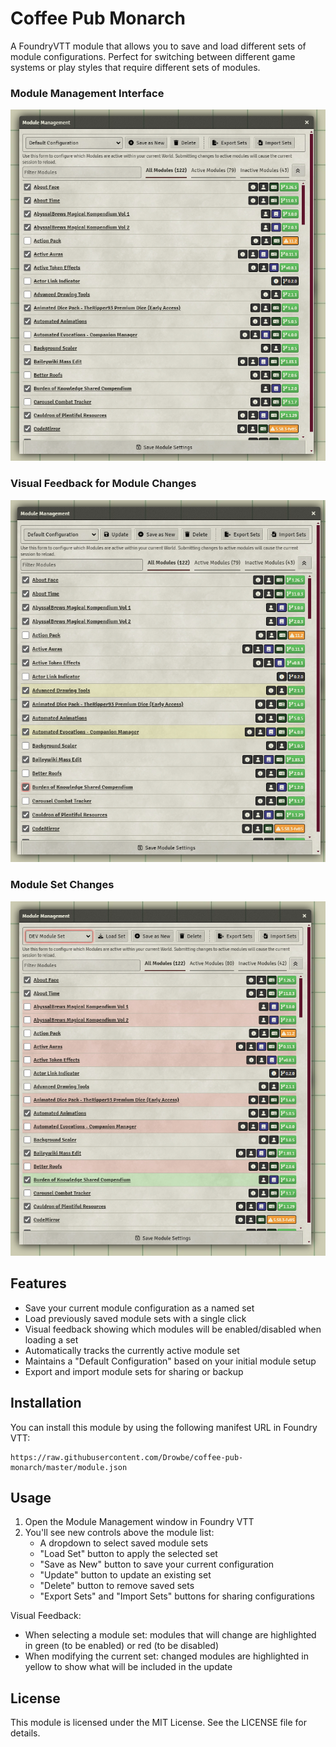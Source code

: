 # Coffee Pub Monarch

A FoundryVTT module that allows you to save and load different sets of module configurations. Perfect for switching between different game systems or play styles that require different sets of modules.

### Module Management Interface
![Module Interface](product/module-interface.png)

### Visual Feedback for Module Changes
![Module Changes](product/module-changes.png)

### Module Set Changes
![Module Changes](product/module-change-set.png)

## Features

- Save your current module configuration as a named set
- Load previously saved module sets with a single click
- Visual feedback showing which modules will be enabled/disabled when loading a set
- Automatically tracks the currently active module set
- Maintains a "Default Configuration" based on your initial module setup
- Export and import module sets for sharing or backup

## Installation

You can install this module by using the following manifest URL in Foundry VTT:
```
https://raw.githubusercontent.com/Drowbe/coffee-pub-monarch/master/module.json
```

## Usage

1. Open the Module Management window in Foundry VTT
2. You'll see new controls above the module list:
   - A dropdown to select saved module sets
   - "Load Set" button to apply the selected set
   - "Save as New" button to save your current configuration
   - "Update" button to update an existing set
   - "Delete" button to remove saved sets
   - "Export Sets" and "Import Sets" buttons for sharing configurations

Visual Feedback:
- When selecting a module set: modules that will change are highlighted in green (to be enabled) or red (to be disabled)
- When modifying the current set: changed modules are highlighted in yellow to show what will be included in the update

## License

This module is licensed under the MIT License. See the LICENSE file for details. 